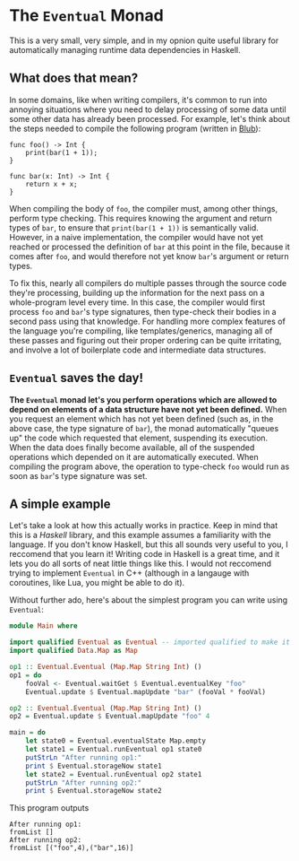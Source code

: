 # The `Eventual` Monad

This is a very small, very simple, and in my opnion quite useful library for automatically managing runtime data dependencies in Haskell.

## What does that mean?

In some domains, like when writing compilers, it's common to run into annoying situations where you need to delay processing of some data until some other data has already been processed.  For example, let's think about the steps needed to compile the following program (written in [Blub](http://c2.com/cgi/wiki?BlubParadox)):

	func foo() -> Int {
		print(bar(1 + 1));
	}
	
	func bar(x: Int) -> Int {
		return x + x;
	}

When compiling the body of `foo`, the compiler must, among other things, perform type checking.  This requires knowing the argument and return types of `bar`, to ensure that `print(bar(1 + 1))` is semantically valid.  However, in a naive implementation, the compiler would have not yet reached or processed the definition of `bar` at this point in the file, because it comes after `foo`, and would therefore not yet know `bar`'s argument or return types.

To fix this, nearly all compilers do multiple passes through the source code they're processing, building up the information for the next pass on a whole-program level every time.  In this case, the compiler would first process `foo` and `bar`'s type signatures, then type-check their bodies in a second pass using that knowledge.  For handling more complex features of the language you're compiling, like templates/generics, managing all of these passes and figuring out their proper ordering can be quite irritating, and involve a lot of boilerplate code and intermediate data structures.

## `Eventual` saves the day!

**The `Eventual` monad let's you perform operations which are allowed to depend on elements of a data structure have not yet been defined.**  When you request an element which has not yet been defined (such as, in the above case, the type signature of `bar`), the monad automatically "queues up" the code which requested that element, suspending its execution.  When the data does finally become available, all of the suspended operations which depended on it are automatically executed.  When compiling the program above, the operation to type-check `foo` would run as soon as `bar`'s type signature was set.

## A simple example

Let's take a look at how this actually works in practice.  Keep in mind that this is a *Haskell* library, and this example assumes a familiarity with the language.  If you don't know Haskell, but this all sounds very useful to you, I reccomend that you learn it!  Writing code in Haskell is a great time, and it lets you do all sorts of neat little things like this.  I would not reccomend trying to implement `Eventual` in C++ (although in a langauge with coroutines, like Lua, you might be able to do it).

Without further ado, here's about the simplest program you can write using `Eventual`:

```Haskell
module Main where

import qualified Eventual as Eventual -- imported qualified to make it clear what functions are from Eventual.
import qualified Data.Map as Map

op1 :: Eventual.Eventual (Map.Map String Int) ()
op1 = do
	fooVal <- Eventual.waitGet $ Eventual.eventualKey "foo"
	Eventual.update $ Eventual.mapUpdate "bar" (fooVal * fooVal)

op2 :: Eventual.Eventual (Map.Map String Int) ()
op2 = Eventual.update $ Eventual.mapUpdate "foo" 4

main = do
	let state0 = Eventual.eventualState Map.empty
	let state1 = Eventual.runEventual op1 state0
	putStrLn "After running op1:"
	print $ Eventual.storageNow state1
	let state2 = Eventual.runEventual op2 state1
	putStrLn "After running op2:"
	print $ Eventual.storageNow state2
```

This program outputs

	After running op1:
	fromList []
	After running op2:
	fromList [("foo",4),("bar",16)]
